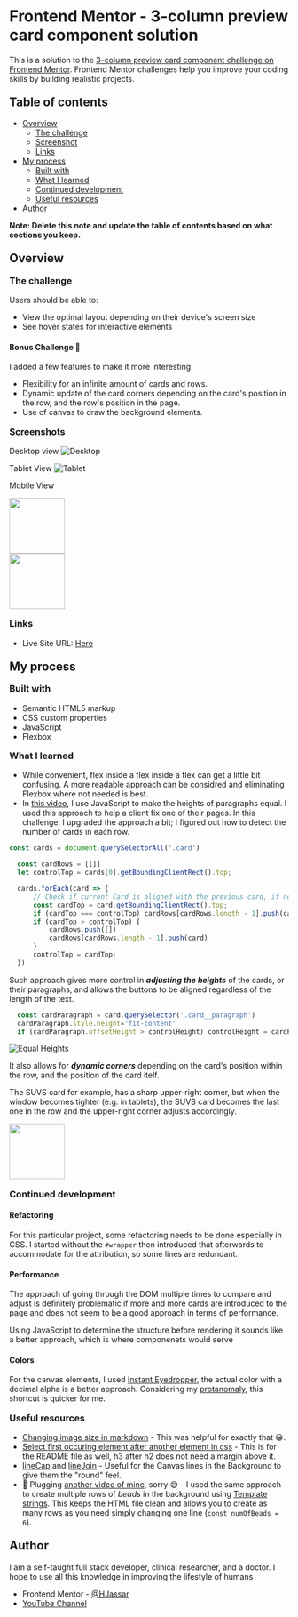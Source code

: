 <style>
  h2,h3{
    margin-top:1em;
    font-weight:700;
  }
  h2 + h3 {
    margin-top:0em;
  }
</style>
# Frontend Mentor - 3-column preview card component solution

This is a solution to the [3-column preview card component challenge on Frontend Mentor](https://www.frontendmentor.io/challenges/3column-preview-card-component-pH92eAR2-). Frontend Mentor challenges help you improve your coding skills by building realistic projects. 

## Table of contents

- [Overview](#overview)
  - [The challenge](#the-challenge)
  - [Screenshot](#screenshot)
  - [Links](#links)
- [My process](#my-process)
  - [Built with](#built-with)
  - [What I learned](#what-i-learned)
  - [Continued development](#continued-development)
  - [Useful resources](#useful-resources)
- [Author](#author)

**Note: Delete this note and update the table of contents based on what sections you keep.**

## Overview

### The challenge

Users should be able to:

- View the optimal layout depending on their device's screen size
- See hover states for interactive elements

#### **Bonus Challenge** 🎁

I added a few features to make it more interesting

- Flexibility for an infinite amount of cards and rows.
- Dynamic update of the card corners depending on the card's position in the row, and the row's position in the page.
- Use of canvas to draw the background elements.

### Screenshots

Desktop view
![Desktop](./screenshots/desktop.jpg)

Tablet View
![Tablet](./screenshots/tablet.jpg)

Mobile View

<img src="./screenshots/mobile_01.jpg" width=100 />
<br/>
<img src="./screenshots/mobile_02.jpg" width=100 />

### Links


- Live Site URL: [Here](https://fem-3column-preview.herokuapp.com/)

## My process

### Built with

- Semantic HTML5 markup
- CSS custom properties
- JavaScript
- Flexbox

### What I learned

- While convenient, flex inside a flex inside a flex can get a little bit confusing. A more readable approach can be considred and eliminating Flexbox where not needed is best.
- In [this video](https://www.youtube.com/watch?v=txVDe3pKoxE), I use JavaScript to make the heights of paragraphs equal. I used this approach to help a client fix one of their pages. In this challenge, I upgraded the approach a bit; I figured out how to detect the number of cards in each row.
```js
const cards = document.querySelectorAll('.card')

  const cardRows = [[]]
  let controlTop = cards[0].getBoundingClientRect().top;

  cards.forEach(card => {
      // Check if current Card is aligned with the previous card, if not, create a new row
      const cardTop = card.getBoundingClientRect().top;
      if (cardTop === controlTop) cardRows[cardRows.length - 1].push(card)
      if (cardTop > controlTop) {
          cardRows.push([])
          cardRows[cardRows.length - 1].push(card)
      }
      controlTop = cardTop;
  })
```
Such approach gives more control in ***adjusting the heights*** of the cards, or their paragraphs, and allows the buttons to be aligned regardless of the length of the text.
```js
  const cardParagraph = card.querySelector('.card__paragraph')
  cardParagraph.style.height='fit-content'
  if (cardParagraph.offsetHeight > controlHeight) controlHeight = cardParagraph.offsetHeight
```
![Equal Heights](./screenshots/equal_heights.jpg)

It also allows for ***dynamic corners*** depending on the card's position within the row, and the position of the card itelf.

The SUVS card for example, has a sharp upper-right corner, but when the window becomes tighter (e.g. in tablets), the SUVS card becomes the last one in the row and the upper-right corner adjusts accordingly.

<img src="./screenshots/dynamic_corners.jpg" width=100 
/>

### Continued development
#### **Refactoring**
For this particular project, some refactoring needs to be done especially in CSS. I started without the `#wrapper` then introduced that afterwards to accommodate for the attribution, so some lines are redundant.

#### **Performance**
The approach of going through the DOM multiple times to compare and adjust is definitely problematic if more and more cards are introduced to the page and does not seem to be a good approach in terms of performance.

Using JavaScript to determine the structure before rendering it sounds like a better approach, which is where componenets would serve

#### **Colors**
For the canvas elements, I used [Instant Eyedropper](http://instant-eyedropper.com), the actual color with a decimal alpha is a better approach. Considering my [protanomaly](https://en.wikipedia.org/wiki/Color_blindness), this shortcut is quicker for me.

### Useful resources

- [Changing image size in markdown](https://stackoverflow.com/questions/14675913/changing-image-size-in-markdown) - This was helpful for exactly that 😀.
- [Select first occuring element after another element in css](https://stackoverflow.com/questions/4623328/select-first-occurring-element-after-another-element) - This is for the README file as well, h3 after h2 does not need a margin above it.
- [lineCap](https://developer.mozilla.org/en-US/docs/Web/API/CanvasRenderingContext2D/lineCap) and [lineJoin](https://developer.mozilla.org/en-US/docs/Web/API/CanvasRenderingContext2D/lineJoin) - Useful for the Canvas lines in the Background to give them the "round" feel.
- 🔌 Plugging [another video of mine](https://www.youtube.com/watch?v=t1xFzqxYS4g), sorry 😅 - I used the same approach to create multiple rows of *beads* in the background using [Template strings](https://developer.mozilla.org/en-US/docs/Web/JavaScript/Reference/Template_literals). This keeps the HTML file clean and allows you to create as many rows as you need simply changing one line (`const numOfBeads = 6`).

## Author

I am a self-taught full stack developer, clinical researcher, and a doctor. I hope to use all this knowledge in improving the lifestyle of humans 

<!-- - Website - [CNSPLIT](https://cnsplit.com/) -->
- Frontend Mentor - [@HJassar](https://www.frontendmentor.io/profile/HJassar)
- [YouTube Channel](https://www.youtube.com/channel/UCgqsUFsHUMT5bX3BjtTX2fA)
